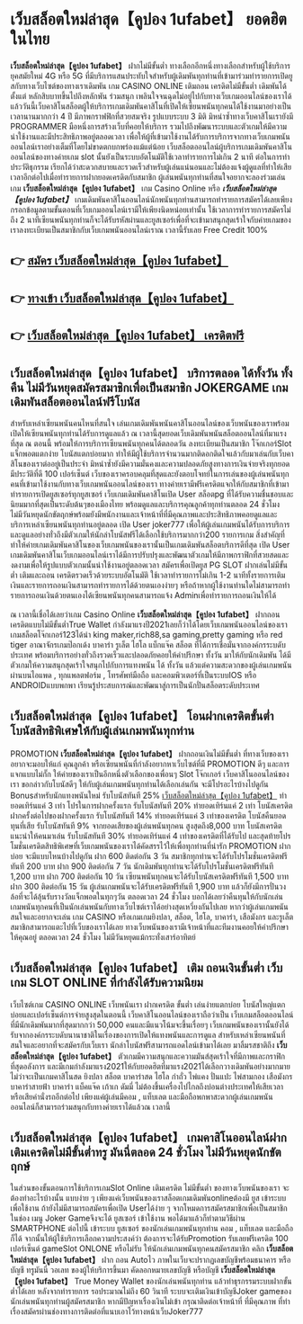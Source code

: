 # เว็บสล็อตใหม่ล่าสุด【คูปอง 1ufabet】  ยอดฮิตในไทย

**เว็บสล็อตใหม่ล่าสุด【คูปอง 1ufabet】** ฝากไม่มีขั้นต่ำ  ทางเลือกอีกหนึ่งทางเลือกสำหรับผู้ใช้บริการยุคสมัยใหม่ 4G หรือ 5G ที่มีบริการแสนประทับใจสำหรับผู้เดิมพันทุกท่านที่เข้ามาร่วมทำรายการเปิดยูสกับทางเว็บไซต์ของทางเราเดิมพัน เกม CASINO ONLINE เติมถอน เครดิตไม่มีขั้นต่ำ เดิมพันได้ตั้งแต่ หลักสิบบาทขึ้นไปถึงหลักพัน ร่วมสนุก เพลินใจจนฉุดไม่อยู่ไปกับทางเว็บเกมออนไลน์ของเราได้แล้ววันนี้เว็บคาสิโนสล็อตผู้ให้บริการเกมเดิมพันคาสิโนที่เปิดให้เซียนพนันทุกคนได้ใช้งานมาอย่างเป็นเวลานานมากกว่า 4 ปี มีภาพกราฟฟิกที่สวยสมจริง รูปแบบระบบ 3 มิติ
มิหนำซ้ำทางเว็บคาสิโนเรายังมี  PROGRAMMER มือหนึ่งการสร้างเว็บที่คอยให้บริการ  รวมไปถึงพัฒนาระบบและตัวเกมให้มีความน่าใช้งานและมีประสิทธิภาพอยู่ตลอดเวลา เพื่อให้ผู้ที่เข้ามาใช้งานได้รับการบริการจากทางเว็บเกมพนันออนไลน์เราอย่างเต็มที่โดยไม่ขาดตกบกพร่องแม้แต่น้อย เว็บสล็อตออนไลน์ผู้บริการเกมเดิมพันคาสิโนออนไลน์ของทางค่ายเกม slot นั้นยังเป็นระบบอัตโนมัติใช้เวลาทำรายการไม่เกิน 2 นาที ต่อในการทำประวัติธุกรรม เรียกได้ว่าสะดวกสบายและรวดเร็วสำหรับผู้เล่นแน่นอนและไม่ต้องแจ้งผู้ดูแลที่ทำให้เสียเวลาอีกต่อไปเมื่อทำรายการฝากยอดเครดิตกับสมาชิก
ผู้เล่นพนันทุกท่านที่สนใจอยากจะลองร่วมเล่นเกม **เว็บสล็อตใหม่ล่าสุด【คูปอง 1ufabet】** เกม Casino Online หรือ ***เว็บสล็อตใหม่ล่าสุด【คูปอง 1ufabet】*** เกมเดิมพันคาสิโนออนไลน์นักพนันทุกท่านสามารถทำรายการสมัครได้เลยเพียงกรอกข้อมูลตามขั้นตอนที่เว็บเกมออนไลน์เรามีให้เพียงนิดหน่อยเท่านั้น ใช้เวลาการทำรายการสมัครไม่ถึง 2 นาทีเซียนพนันทุกท่านก็จะได้รับรหัสผ่านและยูสเซอร์เพื่อที่จะเข้ามาสนุกสุดเร้าใจกับค่ายเกมของเราลงทะเบียนเป็นสมาชิกกับเว็บเกมพนันออนไลน์เราณ เวลานี้รับเลย Free Credit 100%

## 👉 [สมัคร เว็บสล็อตใหม่ล่าสุด【คูปอง 1ufabet】](https://archa888.com/)
## 👉 [ทางเข้า เว็บสล็อตใหม่ล่าสุด【คูปอง 1ufabet】](https://archa888.com/)
## 👉 [เว็บสล็อตใหม่ล่าสุด【คูปอง 1ufabet】 เครดิตฟรี](https://archa888.com/)

## เว็บสล็อตใหม่ล่าสุด【คูปอง 1ufabet】 บริการตลอด ได้ทั้งวัน ทั้งคืน ไม่มีวันหยุดสมัครสมาชิกเพื่อเป็นสมาชิก JOKERGAME เกมเดิมพันสล็อตออนไลน์ฟรีโบนัส

สำหรับเหล่าเซียนพนันคนไหนที่สนใจ เล่นเกมเดิมพันพนันคาสิโนออนไลน์ของเว็บพนันของเราพร้อมเปิดให้เซียนพนันทุกท่านได้รับการดูแลแล้ว ณ เวลานี้สุดยอดเว็บเดิมพันพนันสล็อตออนไลน์ที่มาแรงที่สุด ณ ตอนนี้ พร้อมให้การบริการเซียนพนันทุกคนได้ตลอดวัน ลงทะเบียนเป็นสมาชิก โจ๊กเกอร์Slot แจ็กพอตแตกง่าย โบนัสแตกบ่อยมาก ทำให้มีผู้ใช้บริการจำนวนมากติดอกติดใจแล้วกับมาเล่นกับเว็บคาสิโนของเราต่ออยู่เป็นประจำ มิหนำซ้ำยังมีความมั่นคงและความปลอดภัยสูงทางการเงินจ่ายจริงทุกยอดมีประวัติที่ดี 100 เปอร์เซ็นต์ เว็บของเราครอบคลุมที่สุดและยังตอบโจทย์ในการเล่นของผู้เล่นพนันทุกคนที่เข้ามาใช้งานกับทางเว็บเกมพนันออนไลน์ของเรา
ทางค่ายเรามีฟรีเครดิตแจกให้กับสมาชิกที่เข้ามาทำรายการเปิดยูสเซอร์ทุกยูสเซอร์ เว็บเกมเดิมพันคาสิโนเปิด User สล็อตpg ที่ได้รับความชื่นชอบและนิยมมากที่สุดเป็นระดับต้นๆของเมืองไทย พร้อมดูแลและบริการคุณลูกค้าทุกท่านตลอด 24 ชั่วโมง ไม่มีวันหยุดนักขัตฤกษ์พร้อมยังมีพนักงานและเจ้าหน้าที่ที่มีคุณภาพและประสิทธิภาพคอยดูแลและบริการเหล่าเซียนพนันทุกท่านอยู่ตลอด เปิด User joker777 เพื่อให้ผู้เล่นเกมพนันได้รับการบริการและดูแลอย่างทั่วถึงมีตัวเกมให้นักล่าโบนัสฟรีได้เลือกใช้บริการมากกว่า200 รายการเกม
สิ่งสำคัญที่ทำให้ค่ายเกมเดิมพันคาสิโนของเว็บเกมพนันของเรานั้นเป็นเกมเดิมพันสล็อตบริการดีที่สุด เปิด User  เกมเดิมพันคาสิโนเว็บเกมออนไลน์เราได้มีการปรับปรุงและพัฒนาตัวเกมให้มีภาพกราฟิกที่สวยสดและงดงามเพื่อให้รูปแบบตัวเกมนั้นน่าใช้งานอยู่ตลอดเวลา สมัครเพื่อเปิดยูส  PG SLOT ฝากเล่นไม่มีขั้นต่ำ เติมและถอน เครดิตรวดเร็วด้วยระบบอัตโนมัติ ใช้เวลาทำรายการไม่เกิน 1-2 นาทีทั้งรายการเติมเงินและรายการถอนเงินสามารถทำรายการได้ด้วยตนเองง่ายๆ หรือถ้าหากผู้ใช้งานท่านใดไม่สามารถทำรายการถอนเงินด้วยตนเองได้เซียนพนันทุกคนสามารถแจ้ง Adminเพื่อทำรายการถอนเงินให้ได้

ณ เวลานี้เชื่อได้เลยว่าเกม  Casino Online **เว็บสล็อตใหม่ล่าสุด【คูปอง 1ufabet】** ฝากถอนเครดิตแบบไม่มีขั้นต่ำTrue Wallet กำลังมาแรงปี2021เลยก็ว่าได้โดยเว็บเกมพนันออนไลน์ของเรา เกมสล็อตโจ๊กเกอร์123ได้นำ  king maker,rich88,sa gaming,pretty gaming หรือ red tiger อาณาจักรเกมป๊อกเด้ง บาคาร่า รูเล็ต ไฮโล แบ็กแจ๊ค สล็อต ที่ได้การเชื่อมั่นจากองค์กรระบดับประเทศ พร้อมบริการอย่างทั่วถึงรวดเร็วและปลอดภัยคอยให้คำปรึกษา ทั้งวัน มาให้กับนักเดิมพัน ได้มีตัวเกมให้ความสนุกสุดเร้าใจสนุกไปกับการแทงพนัน ได้ ทั้งวัน แล้วแต่ความสะดวกของผู้เล่นเกมพนันผ่านบนไอแพด , ทุกแพลตฟอร์ม , โทรศัพท์มือถือ และคอมพิวเตอร์ที่เป็นระบบIOS หรือ ANDROIDแบบพกพา เรียนรู้ประสบการณ์และพัฒนาสู่การเป็นนักปั่นสล็อตระดับประเทศ

## เว็บสล็อตใหม่ล่าสุด【คูปอง 1ufabet】 โอนฝากเครดิตขั้นต่ำ โบนัสสิทธิพิเศษให้กับผู้เล่นเกมพนันทุกท่าน

 PROMOTION  **เว็บสล็อตใหม่ล่าสุด【คูปอง 1ufabet】** ฝากถอนเงินไม่มีขั้นต่ำ ที่ทางเว็บของเราอยากจะมอบให้แก่  คุณลูกค้า หรือเซียนพนันที่กำลังอยากหาเว็บไซต์ที่มี  PROMOTION ดีๆ และการแจกแบบไม่กั๊ก ให้ค่ายของเราเป็นอีกหนึ่งตัวเลือกของเพื่อนๆ Slot โจ๊กเกอร์ เว็บคาสิโนออนไลน์ของเรา ขอกล่าวกับโบนัสดีๆ ให้กับผู้เล่นเกมพนันทุกท่านได้เลือกเล่นกัน จะมีโปรอะไรบ้างไปดูกัน
Bonusสำหรับนักแทงพนันใหม่ รับโบนัสทันที 25% [เว็บสล็อตใหม่ล่าสุด【คูปอง 1ufabet】](https://archa888.com/) ทำยอดเทิร์นแค่ 3 เท่า
โปรในการฝากครั้งแรก รับโบนัสทันที 20% ทำยอดเทิร์นแค่ 2 เท่า
โบนัสเครดิตฝากครั้งต่อไปของฝากครั้งแรก รับโบนัสทันที 14% ทำยอดเทิร์นแค่ 3 เท่าของเครดิต
โบนัสคืนยอดทุนที่เสีย รับโบนัสทันที 9% จากยอดเสียของผู้เล่นพนันทุกคน สูงสุดถึง8,000 บาท
โบนัสเครดิตแนะนำให้คนมาเล่น รับโบนัสทันที 30% ทำยอดเทิร์นแค่ 4 เท่าของเครดิตที่ได้รับไป
และสุดท้ายโปรโมชั่นเครดิตสิทธิพิเศษที่เว็บเกมพนันของเราได้คัดสรรไว้ให้เพื่อทุกท่านที่น่ารัก  PROMOTION ฝากบ่อย จะมีแบบไหนบ้างไปดูกัน
ฝาก 600 ติดต่อกัน 3 วัน สมาชิกทุกท่านจะได้รับโปรโมชั่นเครดิตฟรีทันที 200 บาท
ฝาก 900 ติดต่อกัน 7 วัน นักเดิมพันทุกท่านจะได้รับโปรโมชั่นเครดิตฟรีทันที 1,200 บาท
ฝาก 700 ติดต่อกัน 10 วัน เซียนพนันทุกคนจะได้รับโบนัสเครดิตฟรีทันที 1,500 บาท
ฝาก 300 ติดต่อกัน 15 วัน ผู้เล่นเกมพนันจะได้รับเครดิตฟรีทันที 1,900 บาท
แล้วก็ยังมีการปั่นวงล้อที่จะได้ลุ้นรับรางวัลแจ็กพอตในทุกๆวัน ตลอดเวลา 24 ชั่วโมง บอกได้เลยว่าคืนทุนให้กับนักเล่นเกมพนันทุกคนที่เป็นนักเล่นพนันกับทางเว็บไซต์เราได้อย่างสุดเหวี่ยงกันไปเลย หากว่าผู้เล่นเกมพนันสนใจและอยากจะเล่น เกม CASINO หรือเกมเกมยิงปลา, สล็อต, ไฮโล, บาคาร่า, เสือมังกร และรูเล็ต สมาชิกสามารถแตะไปที่เว็บของเราได้เลย ทางเว็บพนันของเรามีเจ้าหน้าที่และทีมงานคอยให้คำปรึกษาให้คุณอยู่ ตลอดเวลา 24 ชั่วโมง ไม่มีวันหยุดแม้กระทั่งเสาร์อาทิตย์

## เว็บสล็อตใหม่ล่าสุด【คูปอง 1ufabet】 เติม ถอนเงินขั้นต่ำ  เว็บเกม SLOT ONLINE ที่กำลังได้รับความนิยม

เว็บไซต์เกม CASINO ONLINE เว็บพนันเรา ฝากเครดิต ขั้นต่ำ เล่นง่ายแตกบ่อย โบนัสใหญ่แตกบ่อยและเปอร์เซ็นต์การจ่ายสูงสุดในตอนนี้ เว็บคาสิโนออนไลน์ของเราถือว่าเป็น เว็บเกมสล็อตออนไลน์ที่มีนักเดิมพันมากที่สุดมากกว่า 50,000 คนและมีแนวโน้มจะขึ้นเรื่อยๆ เว็บเกมพนันของเรานั้นยังได้รับจากองค์กรระบดับนานาชาติในเรื่องของการเปิดให้แทงพนันและการดูแล สำหรับเหล่าเซียนพนันที่สนใจและอยากที่จะสมัครกับเว็บเรา นักล่าโบนัสฟรีสามารถแอดไลน์เข้ามาได้เลย
	มาลิ้มรสชาติถึง **เว็บสล็อตใหม่ล่าสุด【คูปอง 1ufabet】** ตัวเกมมีความสนุกและความมันส์สุดเร้าใจที่มีภาพและกราฟิกที่สุดอลังการ และมีเกมกำลังมาแรง2021ให้กับยอดฮิตที่มาแรง2021ได้เลือกวางเดิมพันอย่างมากมาย  ไม่ว่าจะเป็นเกมคาสิโนสด ยิงปลา สล็อต บาคาร่าสด ไฮโล กำถั่ว ไพ่แคง ปั่นแปะ ไพ่สามกอง เสือมังกร บาคาร่าสายฟ้า บาคาร่า แบ็คแจ๊ค เก้าเก ดัมมี่ ไม่ต้องขึ้นเครื่องไปไกลถึงบ่อนต่างประเทศให้เสียเวลา หรือเสียค่านั่งรถอีกต่อไป เพียงแค่ผู้เล่นมีคอม , แท็บเลต และมือถือพกพาสะดวกผู้เล่นเกมพนันออนไลน์ก็สามารถร่วมสนุกกับทางค่ายเราได้แล้วณ เวลานี้

## เว็บสล็อตใหม่ล่าสุด【คูปอง 1ufabet】 เกมคาสิโนออนไลน์ฝากเติมเครดิตไม่มีขั้นต่ำทรู มันนี่ตลอด 24 ชั่วโมง ไม่มีวันหยุดนักขัตฤกษ์

ในส่วนของขั้นตอนการใช้บริการเกมSlot Online เติมเครดิต ไม่มีขั้นต่ำ ของทางเว็บพนันของเรา จะต้องทำอะไรบ้างนั้น แบบง่าย ๆ เพียงแค่เว็บพนันของเราสล็อตเกมเดิมพันonlineต้องมี ยูส เข้าระบบเพื่อใช้งาน ถ้ายังไม่มีสามารถสมัครเพื่อเปิด Userได้ง่าย ๆ จากโหมดการสมัครสมาชิกเพื่อเป็นสมาชิกในช่อง เมนู Joker Gameจึงจะได้ ยูสเซอร์ เข้าใช้งาน พอได้มาแล้วก็ทำตามวิธีผ่าน SMARTPHONE ต่อไปนี้
เข้าระบบ ยูสเซอร์  ของนักเล่นเกมพนันทุกท่าน คอม , แท็บเลต และมือถือก็ได้
จากนั้นให้ผู้ใช้บริการเลือกความประสงค์ว่า ต้องการจะได้รับPromotion รับเลยฟรีเครดิต 100 เปอร์เซ็นต์  gameSlot ONLONE หรือไม่รับ
ให้นักเล่นเกมพนันทุกคนสมัครสมาชิก คลิก **เว็บสล็อตใหม่ล่าสุด【คูปอง 1ufabet】** ฝาก ถอน Autoไว ภาพในเว็บจะปรากฏเลขบัญชีพร้อมธนาคาร หรือบัญชี ทรูมันนี่ วอเลท ของผู้ให้บริการขึ้นมา
คัดลอกหมายเลขบัญชี หรือบัญชี **เว็บสล็อตใหม่ล่าสุด【คูปอง 1ufabet】** True Money Wallet ของนักเล่นพนันทุกท่าน แล้วทำธุรกรรมระบบฝากขั้นต่ำได้เลย
หลังจากทำรายการ รอประมาณไม่ถึง 60 วินาที ระบบจะเติมเงินเข้าบัญชีJoker gameของนักเล่นพนันทุกท่านผู้สมัครสมาชิก
หากมีปัญหาเรื่องเงินไม่เข้า กรุณาติดต่อเจ้าหน้าที่ ที่มีคุณภาพ ที่ทำเรื่องสมัครผ่านช่องทางการติดต่อที่แนบเอาไว้ทางหน้าเว็บJoker777


